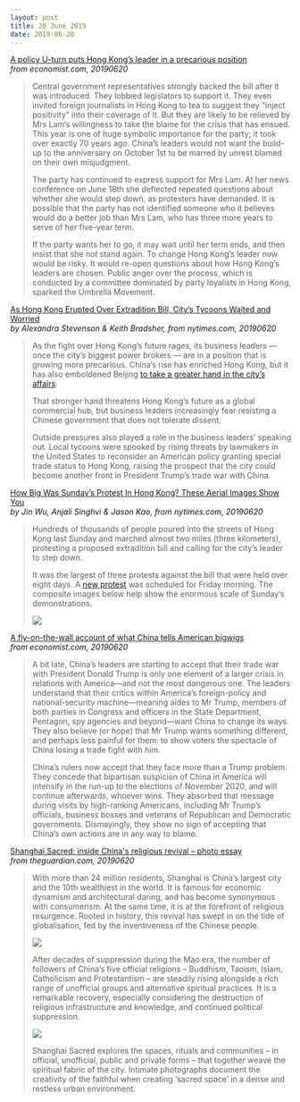 ```yaml
---
layout: post
title: 20 June 2019
date: 2019-06-20
---
```


[A policy U-turn puts Hong Kong’s leader in a precarious position](https://www.economist.com/china/2019/06/20/a-policy-u-turn-puts-hong-kongs-leader-in-a-precarious-position) <br> *from economist.com, 20190620*

> Central government representatives strongly backed the bill after it was introduced. They lobbied legislators to support it. They even invited foreign journalists in Hong Kong to tea to suggest they “inject positivity” into their coverage of it. But they are likely to be relieved by Mrs Lam’s willingness to take the blame for the crisis that has ensued. This year is one of huge symbolic importance for the party; it took over exactly 70 years ago. China’s leaders would not want the build-up to the anniversary on October 1st to be marred by unrest blamed on their own misjudgment.
>
> The party has continued to express support for Mrs Lam. At her news conference on June 18th she deflected repeated questions about whether she would step down, as protesters have demanded. It is possible that the party has not identified someone who it believes would do a better job than Mrs Lam, who has three more years to serve of her five-year term.
>
> If the party wants her to go, it may wait until her term ends, and then insist that she not stand again. To change Hong Kong’s leader now would be risky. It would re-open questions about how Hong Kong’s leaders are chosen. Public anger over the process, which is conducted by a committee dominated by party loyalists in Hong Kong, sparked the Umbrella Movement.

[As Hong Kong Erupted Over Extradition Bill, City’s Tycoons Waited and Worried](https://www.nytimes.com/2019/06/20/business/hong-kong-business-extradition.html) <br> *by Alexandra Stevenson & Keith Bradsher, from nytimes.com, 20190620*

> As the fight over Hong Kong’s future rages, its business leaders — once the city’s biggest power brokers — are in a position that is growing more precarious. China’s rise has enriched Hong Kong, but it has also emboldened Beijing [to take a greater hand in the city’s affairs](https://www.nytimes.com/2019/06/12/world/asia/hong-kong-china.html?module=inline). 
>
> That stronger hand threatens Hong Kong’s future as a global commercial hub, but business leaders increasingly fear resisting a Chinese government that does not tolerate dissent.
>
> Outside pressures also played a role in the business leaders’ speaking out. Local tycoons were spooked by rising threats by lawmakers in the United States to reconsider an American policy granting special trade status to Hong Kong, raising the prospect that the city could become another front in President Trump’s trade war with China.

[How Big Was Sunday’s Protest In Hong Kong? These Aerial Images Show You](https://www.nytimes.com/interactive/2019/06/20/world/asia/hong-kong-protest-size.html) <br> *by Jin Wu, Anjali Singhvi & Jason Kao, from nytimes.com, 20190620*

> Hundreds of thousands of people poured into the streets of Hong Kong last Sunday and marched almost two miles (three kilometers), protesting a proposed extradition bill and calling for the city’s leader to step down.
>
> It was the largest of three protests against the bill that were held over eight days. A [new protest](https://www.nytimes.com/2019/06/20/world/asia/hong-kong.html) was scheduled for Friday morning. The composite images below help show the enormous scale of Sunday’s demonstrations.
>
> ![](https://static01.nyt.com/newsgraphics/2019/06/17/hk-protest-stitch/dc336b5b25ec90b254a3e20a82f6c1c0ffec1faa/stitch_p2-720.jpg)

[A fly-on-the-wall account of what China tells American bigwigs](https://www.economist.com/china/2019/06/22/a-fly-on-the-wall-account-of-what-china-tells-american-bigwigs) <br>  *from economist.com, 20190620*

> A bit late, China’s leaders are starting to accept that their trade war with President Donald Trump is only one element of a larger crisis in relations with America—and not the most dangerous one. The leaders understand that their critics within America’s foreign-policy and national-security machine—meaning aides to Mr Trump, members of both parties in Congress and officers in the State Department, Pentagon, spy agencies and beyond—want China to change its ways. They also believe (or hope) that Mr Trump wants something different, and perhaps less painful for them: to show voters the spectacle of China losing a trade fight with him.
>
> China’s rulers now accept that they face more than a Trump problem. They concede that bipartisan suspicion of China in America will intensify in the run-up to the elections of November 2020, and will continue afterwards, whoever wins. They absorbed that message during visits by high-ranking Americans, including Mr Trump’s officials, business bosses and veterans of Republican and Democratic governments. Dismayingly, they show no sign of accepting that China’s own actions are in any way to blame.

[Shanghai Sacred: inside China's religious revival – photo essay](https://www.theguardian.com/cities/2019/jun/20/shanghai-sacred-inside-chinas-religious-revival-photo-essay) <br> *from theguardian.com, 20190620*

> With more than 24 million residents, Shanghai is China’s largest city and the 10th wealthiest in the world. It is famous for economic dynamism and architectural daring, and has become synonymous with consumerism. At the same time, it is at the forefront of religious resurgence. Rooted in history, this revival has swept in on the tide of globalisation, fed by the inventiveness of the Chinese people.
>
> ![](https://i.guim.co.uk/img/media/bfd78250677534896292e63b649e2016a4919e0e/0_0_5702_3801/master/5702.jpg?width=1140&quality=85&auto=format&fit=max&s=556e1caf855f8ef43bf28faaa93532e6)
>
> After decades of suppression during the Mao era, the number of followers of China’s five official religions – Buddhism, Taoism, Islam, Catholicism and Protestantism – are steadily rising alongside a rich range of unofficial groups and alternative spiritual practices. It is a remarkable recovery, especially considering the destruction of religious infrastructure and knowledge, and continued political suppression.
>
> ![](https://i.guim.co.uk/img/media/68bdd91c0f550468d7f525dcfe7e5f62f22cb0e5/0_0_5760_3840/master/5760.jpg?width=1125&quality=85&auto=format&fit=max&s=0324ab38bb819716ce5aa73e91d59abc)
>
> Shanghai Sacred explores the spaces, rituals and communities – in official, unofficial, public and private forms – that together weave the spiritual fabric of the city. Intimate photographs document the creativity of the faithful when creating ‘sacred space’ in a dense and restless urban environment.
